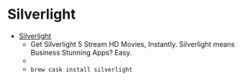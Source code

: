 # Silverlight
- [Silverlight](https://www.microsoft.com/silverlight/)
  -  Get Silverlight 5 Stream HD Movies, Instantly.                                         Silverlight means Business Stunning Apps? Easy.
  - 
  - `brew cask install silverlight`
